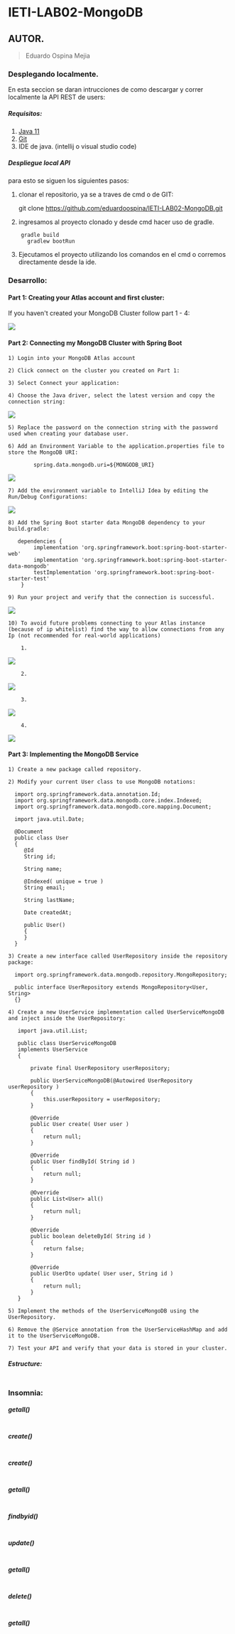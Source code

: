 # IETI-LAB02-MongoDB

## AUTOR.

> Eduardo Ospina Mejia



### Desplegando localmente.

En esta seccion se daran intrucciones de como descargar y correr localmente la API REST de users:

##### Requisitos:
1)   [Java 11](https://www.java.com/download/ie_manual.jsp) 
2)   [Git](https://git-scm.com/downloads) 
3)   IDE de java. (intellij o visual studio code)

##### Despliegue local API

para esto se siguen los siguientes pasos:

1) clonar el repositorio, ya se a traves de cmd o de GIT: 

	git clone https://github.com/eduardoospina/IETI-LAB02-MongoDB.git

2) ingresamos al proyecto clonado y desde cmd hacer uso de gradle. 

```maven
	gradle build
      gradlew bootRun
```


3) Ejecutamos el proyecto utilizando los comandos en el cmd o corremos directamente desde la ide.


### Desarrollo:


#### Part 1: Creating your Atlas account and first cluster:

If you haven't created your MongoDB Cluster follow part 1 - 4:

![](https://i.postimg.cc/jSFHTPWW/Mongo-DB-creacion.png)


#### Part 2: Connecting my MongoDB Cluster with Spring Boot

    1) Login into your MongoDB Atlas account

    2) Click connect on the cluster you created on Part 1:

    3) Select Connect your application:

    4) Choose the Java driver, select the latest version and copy the connection string:

![](https://i.postimg.cc/264hnt0v/conexion-Mongodb.png)

    5) Replace the password on the connection string with the password used when creating your database user.

    6) Add an Environment Variable to the application.properties file to store the MongoDB URI:

    		spring.data.mongodb.uri=${MONGODB_URI}


![](https://i.postimg.cc/wBNmdP8P/aplication-property-mongodb.png)


    7) Add the environment variable to IntelliJ Idea by editing the Run/Debug Configurations:


![](https://i.postimg.cc/j2cfF70S/variableambiente-mongofb-conection.png)

    8) Add the Spring Boot starter data MongoDB dependency to your build.gradle:

       dependencies {
            implementation 'org.springframework.boot:spring-boot-starter-web'
            implementation 'org.springframework.boot:spring-boot-starter-data-mongodb'
            testImplementation 'org.springframework.boot:spring-boot-starter-test'
        }

    9) Run your project and verify that the connection is successful.

![](https://i.postimg.cc/bNYk23kD/conexionmongodb-correcta.png)

    10) To avoid future problems connecting to your Atlas instance (because of ip whitelist) find the way to allow connections from any Ip (not recommended for real-world applications)
		
		1.
![](https://i.postimg.cc/GmtcYsXx/ipallowance-1.png)

		2.
![](https://i.postimg.cc/nhWn1c5b/ipallowance-2.png)

		3.
![](https://i.postimg.cc/N0rBCvqy/ipallowance-3.png)

		4.
![](https://i.postimg.cc/FRymmbKN/ipallowance-4.png)


#### Part 3: Implementing the MongoDB Service

    1) Create a new package called repository.

    2) Modify your current User class to use MongoDB notations:

      import org.springframework.data.annotation.Id;
      import org.springframework.data.mongodb.core.index.Indexed;
      import org.springframework.data.mongodb.core.mapping.Document;
      
      import java.util.Date;
      
      @Document
      public class User
      {
         @Id
         String id;
      
         String name;
      
         @Indexed( unique = true )
         String email;
      
         String lastName;
      
         Date createdAt;
      
         public User()
         {
         }
      }

    3) Create a new interface called UserRepository inside the repository package:

      import org.springframework.data.mongodb.repository.MongoRepository;
      
      public interface UserRepository extends MongoRepository<User, String>
      {}

    4) Create a new UserService implementation called UserServiceMongoDB and inject inside the UserRepository:

       import java.util.List;
       
       public class UserServiceMongoDB
       implements UserService
       {
       
           private final UserRepository userRepository;
       
           public UserServiceMongoDB(@Autowired UserRepository userRepository )
           {
               this.userRepository = userRepository;
           }
       
           @Override
           public User create( User user )
           {
               return null;
           }
       
           @Override
           public User findById( String id )
           {
               return null;
           }
       
           @Override
           public List<User> all()
           {
               return null;
           }
       
           @Override
           public boolean deleteById( String id )
           {
               return false;
           }
       
           @Override
           public UserDto update( User user, String id )
           {
               return null;
           }
       }

    5) Implement the methods of the UserServiceMongoDB using the UserRepository.

    6) Remove the @Service annotation from the UserServiceHashMap and add it to the UserServiceMongoDB.

    7) Test your API and verify that your data is stored in your cluster.


##### Estructure: 

![]()




### Insomnia: 


##### getall()
![]()

##### create()
![]()
##### create()
![]()

##### getall()
![]()

##### findbyid()
![]()

##### update()
![]()

##### getall()
![]()

##### delete()
![]()

##### getall()
![]()













